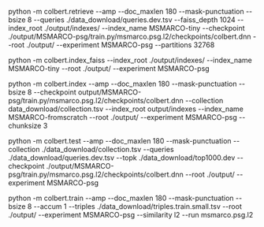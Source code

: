 python -m colbert.retrieve --amp --doc_maxlen 180 --mask-punctuation --bsize 8 --queries ./data_download/queries.dev.tsv --faiss_depth 1024 --index_root ./output/indexes/ --index_name MSMARCO-tiny --checkpoint ./output/MSMARCO-psg/train.py/msmarco.psg.l2/checkpoints/colbert.dnn --root ./output/ --experiment MSMARCO-psg --partitions 32768

python -m colbert.index_faiss --index_root ./output/indexes/ --index_name MSMARCO-tiny --root ./output/ --experiment MSMARCO-psg

python -m colbert.index --amp --doc_maxlen 180 --mask-punctuation --bsize 8 --checkpoint output/MSMARCO-psg/train.py/msmarco.psg.l2/checkpoints/colbert.dnn --collection data_download/collection.tsv --index_root output/indexes --index_name MSMARCO-fromscratch --root ./output/ --experiment MSMARCO-psg --chunksize 3

python -m colbert.test --amp --doc_maxlen 180 --mask-punctuation --collection ./data_download/collection.tsv --queries ./data_download/queries.dev.tsv --topk ./data_download/top1000.dev --checkpoint ./output/MSMARCO-psg/train.py/msmarco.psg.l2/checkpoints/colbert.dnn --root ./output/ --experiment MSMARCO-psg

python -m colbert.train --amp --doc_maxlen 180 --mask-punctuation --bsize 8 --accum 1 --triples ./data_download/triples.train.small.tsv --root ./output/ --experiment MSMARCO-psg --similarity l2 --run msmarco.psg.l2
